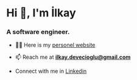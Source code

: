 <h1>Hi 👋, I'm İlkay</h1>
<h3>A software engineer.</h3>

- 👨‍💻 Here is my <a href="https://ilkayd.dev" target="_blank">personel website</a>

- 📫 Reach me at **ilkay.devecioglu@gmail.com**

- Connect with me in <a href="https://linkedin.com/in/ilkay-devecioglu" target="_blank">Linkedin</a>
